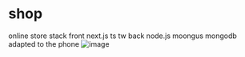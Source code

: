 # shop
online store stack front next.js ts tw back node.js moongus mongodb adapted to the phone
![image](https://myroslav111.github.io/Portfolio/static/media/Screenshot_11.ef2eb00bc9e020bfcbec.png)
